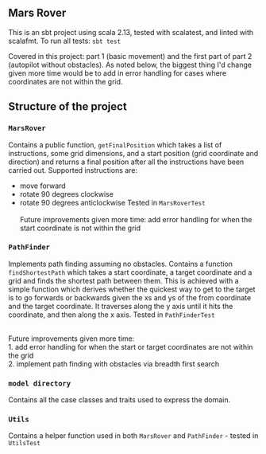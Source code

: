## Mars Rover

This is an sbt project using scala 2.13, tested with scalatest, and linted with scalafmt.
To run all tests:
`sbt test`

Covered in this project: part 1 (basic movement) and the first part of part 2 (autopilot without obstacles).
As noted below, the biggest thing I'd change given more time would be to add in error handling for cases where coordinates are not within the grid.

## Structure of the project

### `MarsRover`
Contains a public function, `getFinalPosition` which takes a list of instructions, some grid dimensions, and a start position (grid coordinate and direction) and returns a final position after all the instructions have been carried out.
Supported instructions are:
* move forward
* rotate 90 degrees clockwise
* rotate 90 degrees anticlockwise
Tested in `MarsRoverTest`
<br><br> Future improvements given more time: 
add error handling for when the start coordinate is not within the grid 

### `PathFinder` 
Implements path finding assuming no obstacles.
Contains a function `findShortestPath` which takes a start coordinate, a target coordinate and a grid and finds the shortest path between them.
This is achieved with a simple function which derives whether the quickest way to get to the target is to go forwards or 
backwards given the xs and ys of the from coordinate and the target coordinate. It traverses along the y axis until it hits the coordinate, and then along the x axis.
Tested in `PathFinderTest`

<br> Future improvements given more time: 
<br>1. add error handling for when the start or target coordinates are not within the grid
<br>2. implement path finding with obstacles via breadth first search

### `model directory`
Contains all the case classes and traits used to express the domain. 

### `Utils`
Contains a helper function used in both `MarsRover` and `PathFinder` - tested in `UtilsTest`



